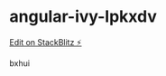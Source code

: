 # angular-ivy-lpkxdv

[Edit on StackBlitz ⚡️](https://stackblitz.com/edit/angular-ivy-lpkxdv)

bxhui 
